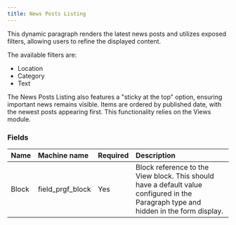 ```yaml
---
title: News Posts Listing
---
```


This dynamic paragraph renders the latest news posts and utilizes exposed filters, allowing users to refine the displayed content.

The available filters are:

*   Location
*   Category
*   Text

The News Posts Listing also features a "sticky at the top" option, ensuring important news remains visible. Items are ordered by published date, with the newest posts appearing first. This functionality relies on the Views module.

### Fields

| Name  | Machine name     | Required | Description                                                                                                                    |
| :---- | :--------------- | :------- | :----------------------------------------------------------------------------------------------------------------------------- |
| Block | field\_prgf_block | Yes      | Block reference to the View block. This should have a default value configured in the Paragraph type and hidden in the form display. |
